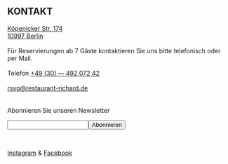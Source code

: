## KONTAKT

[Köpenicker Str. 174](https://goo.gl/maps/b3Jp7LKoGK52)<br>
[10997 Berlin](https://goo.gl/maps/b3Jp7LKoGK52)
<br>
<br>
Für Reservierungen ab 7 Gäste kontaktieren
Sie uns bitte telefonisch oder per Mail.
<br>
<br>
Telefon [+49 (30) — 492 072 42](tel:+493049207242)
<br>
<br>
[rsvp@restaurant-richard.de](mailto:rsvp@restaurant-richard.de)
<br>
<br>
<br>
Abonnieren Sie unseren Newsletter

<!-- Begin MailChimp Signup Form -->
<div id="mc_embed_signup">
<form action="https://restaurant-richard.us15.list-manage.com/subscribe/post?u=a092c2267a385edb1128004ae&amp;id=a89f08624c" method="post" id="mc-embedded-subscribe-form" name="mc-embedded-subscribe-form" class="validate" target="_blank" novalidate>
    <div id="mc_embed_signup_scroll">

<div class="mc-field-group">
	<input type="email" value=""  name="EMAIL" class="required email" id="mce-EMAIL"><input type="submit" value="Abonnieren" name="subscribe" id="mc-embedded-subscribe" class="button">
</div>
	<div id="mce-responses" class="clear">
		<div class="response" id="mce-error-response" style="display:none"></div>
		<div class="response" id="mce-success-response" style="display:none"></div>
	</div>    <!-- real people should not fill this in and expect good things - do not remove this or risk form bot signups-->
    <div style="position: absolute; left: -5000px;" aria-hidden="true"><input type="text" name="b_a092c2267a385edb1128004ae_a89f08624c" tabindex="-1" value=""></div>

</form>
</div>

<!--End mc_embed_signup-->
<br>

<u>[Instagram](https://www.instagram.com/restaurantrichard/)</u> &
<u>[Facebook](https://www.facebook.com/RESTAURANT.RICHARD.BERLIN/)</u>
<br>
<br>

